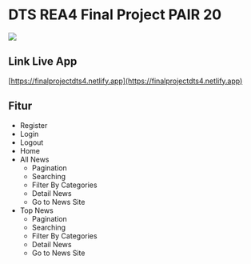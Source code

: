 # DTS REA4 Final Project PAIR 20

![](React-App-Google-Chrome-2022-10.gif)

## Link Live App
[https://finalprojectdts4.netlify.app](https://finalprojectdts4.netlify.app)

## Fitur
* Register
* Login
* Logout
* Home
* All News
    * Pagination
    * Searching
    * Filter By Categories
    * Detail News
    * Go to News Site
* Top News
    * Pagination
    * Searching
    * Filter By Categories
    * Detail News
    * Go to News Site